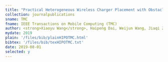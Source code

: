 ```yaml
---
title: "Practical Heterogeneous Wireless Charger Placement with Obstacles"
collection: journalpublications
sname: TMC
fname: IEEE Transactions on Mobile Computing (TMC)
author: <strong>Xiaoyu Wang</strong>, Haipeng Dai, Weijun Wang, Jiaqi Zheng, Nan Yu, Guihai Chen, Wanchun Dou, and Xiaobing Wu
mydate: 2019
plain: '/files/bib/plainHIPOTMC.html'
bibtex: '/files/bib/texHIPOTMC.txt'
date: 2019-08-01
selected: y
---
```


<!--paperurl: 'http://academicpages.github.io/files/paper1.pdf'-->